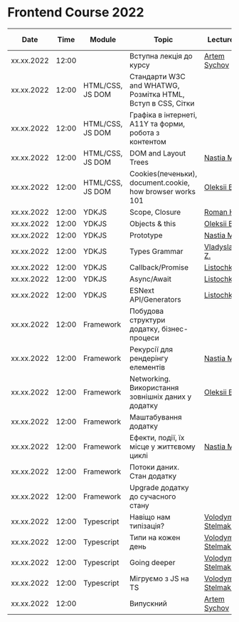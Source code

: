 # Frontend Course 2022

| Date | Time | Module | Topic | Lecturer | Cover lecturer | Summary | Slides | Video | Old Video | Home task |
| --- | --- | --- | --- | --- | --- | --- | --- | --- | --- | --- |
xx.xx.2022|12:00| |Вступна лекція до курсу|[Artem Sychov](https://github.com/suchov)|||||
xx.xx.2022|12:00|HTML/CSS, JS DOM | Стандарти W3C and WHATWG, Розмітка HTML, Вступ в CSS, Сітки||||[Лекція1](https://www.youtube.com/watch?v=xogSwtgiEJ0)[Лекція2](https://www.youtube.com/watch?v=7Q7jEa5h3FY)|||
xx.xx.2022|12:00|HTML/CSS, JS DOM | Графіка в інтернеті, А11Y та форми, робота з контентом|||||[Лекція3](https://www.youtube.com/watch?v=0l7ikOmdGGQ)|||
xx.xx.2022|12:00|HTML/CSS, JS DOM | DOM and Layout Trees|[Nastia M.](https://github.com/AMashoshyna)|||||
xx.xx.2022|12:00|HTML/CSS, JS DOM | Cookies(печеньки), document.cookie, how browser works 101|[Oleksii B.](https://github.com/Roophee)|||||
xx.xx.2022|12:00|YDKJS|Scope, Closure|[Roman H.](https://github.com/Roman-Halenko)|||||
xx.xx.2022|12:00|YDKJS|Objects & this|[Oleksii B.](https://github.com/Roophee)|||||
xx.xx.2022|12:00|YDKJS|Prototype|[Nastia M.](https://github.com/AMashoshyna)|||||
xx.xx.2022|12:00|YDKJS|Types Grammar|[Vladyslav Z.](https://github.com/what1s1ove)|||||
xx.xx.2022|12:00|YDKJS|Callback/Promise|[Listochkin](https://github.com/listochkin)|||||
xx.xx.2022|12:00|YDKJS|Async/Await|[Listochkin](https://github.com/listochkin)|||||
xx.xx.2022|12:00|YDKJS|ESNext API/Generators|[Listochkin](https://github.com/listochkin)|||||
xx.xx.2022|12:00|Framework|Побудова структури додатку, бізнес-процеси||||||
xx.xx.2022|12:00|Framework|Рекурсії для рендерінгу елементів|[Nastia M.](https://github.com/AMashoshyna)|||||
xx.xx.2022|12:00|Framework|Networking. Використання зовнішніх даних у додатку|[Oleksii B.](https://github.com/Roophee)|||||
xx.xx.2022|12:00|Framework|Маштабування додатку||||||
xx.xx.2022|12:00|Framework|Ефекти, події, їх місце у життєвому циклі|[Nastia M.](https://github.com/AMashoshyna)|||||
xx.xx.2022|12:00|Framework|Потоки даних. Стан додатку||||||
xx.xx.2022|12:00|Framework|Upgrade додатку до сучасного стану||||||
xx.xx.2022|12:00|Typescript|Навіщо нам типізація?|[Volodymyr Stelmakh](https://github.com/stelmakh)|||||
xx.xx.2022|12:00|Typescript|Типи на кожен день|[Volodymyr Stelmakh](https://github.com/stelmakh)|||||
xx.xx.2022|12:00|Typescript|Going deeper|[Volodymyr Stelmakh](https://github.com/stelmakh)|||||
xx.xx.2022|12:00|Typescript|Мігруємо з JS на TS|[Volodymyr Stelmakh](https://github.com/stelmakh)|||||
xx.xx.2022|12:00| |Випускний|[Artem Sychov](https://github.com/suchov)|||||
